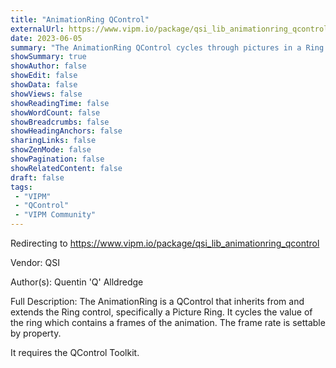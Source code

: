 ```yaml
---
title: "AnimationRing QControl"
externalUrl: https://www.vipm.io/package/qsi_lib_animationring_qcontrol
date: 2023-06-05
summary: "The AnimationRing QControl cycles through pictures in a Ring control to animate the images."
showSummary: true
showAuthor: false
showEdit: false
showData: false
showViews: false
showReadingTime: false
showWordCount: false
showBreadcrumbs: false
showHeadingAnchors: false
sharingLinks: false
showZenMode: false
showPagination: false
showRelatedContent: false
draft: false
tags:
 - "VIPM"
 - "QControl"
 - "VIPM Community"
---
```


Redirecting to https://www.vipm.io/package/qsi_lib_animationring_qcontrol

Vendor: QSI

Author(s): Quentin 'Q' Alldredge
 
Full Description:
The AnimationRing is a QControl that inherits from and extends the Ring control, specifically a Picture Ring.  It cycles the value of the ring which contains a frames of the animation.  The frame rate is settable by property.

It requires the QControl Toolkit.